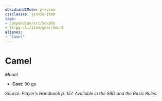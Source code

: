 ```yaml
---
obsidianUIMode: preview
cssclasses: json5e-item
tags:
- compendium/src/5e/phb
- ttrpg-cli/item/gear/mount
aliases: 
- "Camel"
---
```

# Camel
*Mount*  

- **Cost**: 50 gp

*Source: Player's Handbook p. 157. Available in the SRD and the Basic Rules.*